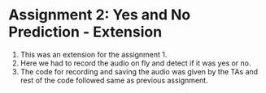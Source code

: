 # Assignment 2: Yes and No Prediction - Extension
1. This was an extension for the assignment 1.
2. Here we had to record the audio on fly and detect if it was yes or no.
3. The code for recording and saving the audio was given by the TAs and rest of the code followed same as previous assignment.

